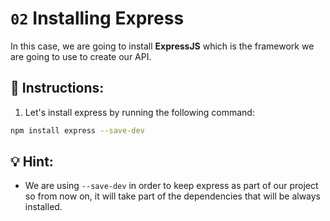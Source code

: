 # `02` Installing Express

In this case, we are going to install **ExpressJS** which is the framework we are going to use to create our API.

## 📝 Instructions:

1. Let's install express by running the following command:

```bash
npm install express --save-dev
```

## 💡 Hint:

+ We are using `--save-dev` in order to keep express as part of our project so from now on, it will take part of the dependencies that will be always installed.